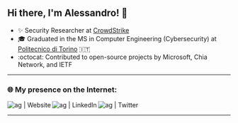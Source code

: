 ## Hi there, I'm Alessandro! 👋

- ✨ Security Researcher at [CrowdStrike][crowdstrike]
- 🎓 Graduated in the MS in Computer Engineering (Cybersecurity) at [Politecnico di Torino][polito] :it:
- :octocat: Contributed to open-source projects by Microsoft, Chia Network, and IETF

---

### 🌐 My presence on the Internet:

[<img align="left" alt="ag | Website" src="https://img.shields.io/badge/website-000000?style=for-the-badge&logo=About.me&logoColor=white" />][website]
[<img align="left" alt="ag | LinkedIn" src="https://img.shields.io/badge/LinkedIn-0077B5?style=for-the-badge&logo=linkedin&logoColor=white" />][linkedin]
[<img align="left" alt="ag | Twitter" src="https://img.shields.io/badge/Twitter-1DA1F2?style=for-the-badge&logo=twitter&logoColor=white" />][twitter]


</br>

---

<!-- ### 📊 My stats:

[![Alessandro Guggino's GitHub stats](https://github-readme-stats-alpha-rust.vercel.app/api?username=alessandroguggino&show_icons=true&hide_border=true&count_private=true&title_color=57a5ff&icon_color=599cab&text_color=99d1ce&bg_color=0c1016)](https://github.com/anuraghazra/github-readme-stats) &nbsp;
[![Top Langs](https://github-readme-stats.vercel.app/api/top-langs/?username=alessandroguggino&layout=compact&langs_count=10&show_icons=true&hide_border=true&count_private=true&title_color=57a5ff&icon_color=599cab&text_color=99d1ce&bg_color=0c1016)](https://github.com/anuraghazra/github-readme-stats) -->


[website]: https://alessandroguggino.github.io
[linkedin]: https://www.linkedin.com/in/alessandroguggino
[twitter]: https://www.twitter.com/alexguggino
[polito]: https://www.polito.it
[bitpolito]: https://www.bitpolito.it
[crowdstrike]: https://www.crowdstrike.com

<!--
**alessandroguggino/alessandroguggino** is a ✨ _special_ ✨ repository because its `README.md` (this file) appears on your GitHub profile.

Here are some ideas to get you started:

- 🔭 I’m currently working on ...
- 🌱 I’m currently learning ...
- 👯 I’m looking to collaborate on ...
- 🤔 I’m looking for help with ...
- 💬 Ask me about ...
- 📫 How to reach me: ...
- 😄 Pronouns: ...
- ⚡ Fun fact: ...
-->
